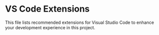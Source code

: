 # VS Code Extensions

This file lists recommended extensions for Visual Studio Code to enhance your development experience in this project.